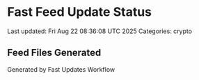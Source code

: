 # Fast Feed Update Status
Last updated: Fri Aug 22 08:36:08 UTC 2025
Categories: crypto

## Feed Files Generated

Generated by Fast Updates Workflow
